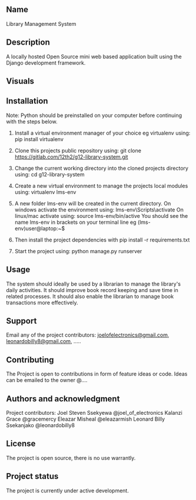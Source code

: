 ## Name
Library Management System

## Description
A locally hosted Open Source mini web based application built using the Django development framework.

## Visuals

## Installation

Note: Python should be preinstalled on your computer before continuing with the steps below.

1. Install a virtual environment manager of your choice eg virtualenv using:
    pip install virtualenv

2. Clone this projects public repository using: 
    git clone https://gitlab.com/12th2/g12-library-system.git

3. Change the current working directory into the cloned projects directory using:
    cd g12-library-system

4. Create a new virtual environment to manage the projects local modules using:
    virtualenv lms-env

5. A new folder lms-env will be created in the current directory.
On windows activate the environment using: 
    lms-env\Scripts\activate
On linux/mac activate using:
    source lms-env/bin/active
You should see the name lms-env in brackets on your terminal line eg (lms-env)user@laptop:~$

6. Then install the project dependencies with
    pip install -r requirements.txt

7. Start the project using:
    python manage.py runserver

## Usage
The system should ideally be used by a librarian to manage the library's daily activities. It should improve book record keeping and save time in related processes. It should also enable the librarian to manage book transactions more effectively. 

## Support
Email any of the project contributors: 
joelofelectronics@gmail.com, leonardobilly8@gmail.com, ..... 

## Contributing
The Project is open to contributions in form of feature ideas or code.
Ideas can be emailed to the owner @....

## Authors and acknowledgment
Project contributors:
Joel Steven Ssekyewa @joel_of_electronics
Kalanzi Grace @gracemercy
Eleazar Misheal @eleazarmish
Leonard Billy Ssekanjako @leonardobilly8

## License
The project is open source, there is no use warrantly. 

## Project status
The project is currently under active development. 
